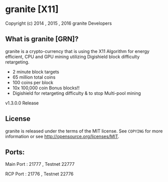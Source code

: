 granite [X11]
================================

Copyright (c) 2014 , 2015 , 2016 granite Developers

What is granite [GRN]?
----------------

granite is a crypto-currency that is using the X11 Algorithm for energy efficient, CPU and GPU mining utilizing Digishield block difficulty retargeting.

 - 2 minute block targets
 - 65 million total coins
 - 100 coins per block
 - 10x 100,000 coin Bonus blocks!!
 - Digishield for retargeting difficulty & to stop Multi-pool mining 

v1.3.0.0 Release

License
-------

granite is released under the terms of the MIT license. See `COPYING` for more
information or see http://opensource.org/licenses/MIT.

Ports:
-------

Main Port : 21777 , Testnet 22777

RCP Port : 21776 , Testnet 22776
